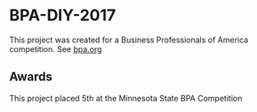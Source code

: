 # BPA-DIY-2017

This project was created for a Business Professionals of America competition. See [bpa.org](bpa.org)

## Awards

This project placed 5th at the Minnesota State BPA Competition
